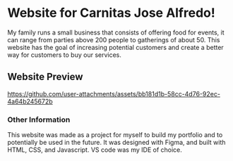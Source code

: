# Website for Carnitas Jose Alfredo!

My family runs a small business that consists of offering food for events, it can range from parties above 200 people to gatherings of about 50. This website has the goal of increasing potential customers and create a better way for customers to buy our services.

## Website Preview

https://github.com/user-attachments/assets/bb181d1b-58cc-4d76-92ec-4a64b245672b

### Other Information

This website was made as a project for myself to build my portfolio and to potentially be used in the future. It was designed with Figma, and built with HTML, CSS, and Javascript. VS code was my IDE of choice.
